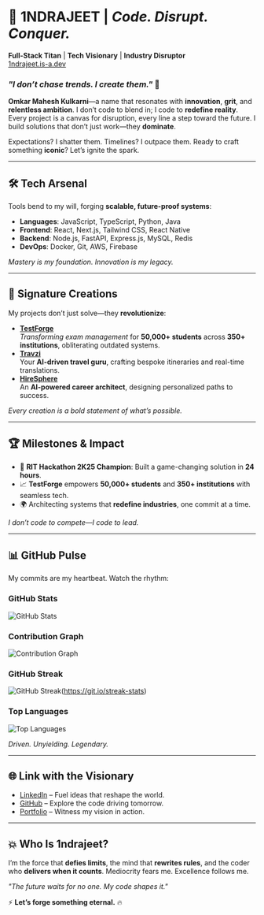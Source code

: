 # 🌌 **1NDRAJEET** | *Code. Disrupt. Conquer.*  
**Full-Stack Titan** | **Tech Visionary** | **Industry Disruptor**  
[1ndrajeet.is-a.dev](https://1ndrajeet.is-a.dev)

### *"I don’t chase trends. I **create** them."* 🚀

**Omkar Mahesh Kulkarni**—a name that resonates with **innovation**, **grit**, and **relentless ambition**. I don’t code to blend in; I code to **redefine reality**. Every project is a canvas for disruption, every line a step toward the future. I build solutions that don’t just work—they **dominate**.

Expectations? I shatter them. Timelines? I outpace them. Ready to craft something **iconic**? Let’s ignite the spark.

---

## 🛠️ **Tech Arsenal**  
Tools bend to my will, forging **scalable, future-proof systems**:  

- **Languages**: JavaScript, TypeScript, Python, Java  
- **Frontend**: React, Next.js, Tailwind CSS, React Native  
- **Backend**: Node.js, FastAPI, Express.js, MySQL, Redis  
- **DevOps**: Docker, Git, AWS, Firebase  

*Mastery is my foundation. Innovation is my legacy.*

---

## 🚀 **Signature Creations**  
My projects don’t just solve—they **revolutionize**:  

- **[TestForge](https://testforge.software)**  
  *Transforming exam management* for **50,000+ students** across **350+ institutions**, obliterating outdated systems.  
- **[Travzi](https://travzi.vercel.app)**  
  Your **AI-driven travel guru**, crafting bespoke itineraries and real-time translations.  
- **[HireSphere](https://hiresphere-gamma.vercel.app)**  
  An **AI-powered career architect**, designing personalized paths to success.  

*Every creation is a bold statement of what’s possible.*

---

## 🏆 **Milestones & Impact**  
- 🥇 **RIT Hackathon 2K25 Champion**: Built a game-changing solution in **24 hours**.  
- 📈 **TestForge** empowers **50,000+ students** and **350+ institutions** with seamless tech.  
- 🌍 Architecting systems that **redefine industries**, one commit at a time.

*I don’t code to compete—I code to lead.*

---

## 📊 **GitHub Pulse**  
My commits are my heartbeat. Watch the rhythm:

### GitHub Stats
![GitHub Stats](https://github-readme-stats.vercel.app/api?username=1ndrajeet&theme=radical&show_icons=true&count_private=true&hide_border=true)  

### Contribution Graph
![Contribution Graph](https://github-readme-activity-graph.vercel.app/graph?username=1ndrajeet&theme=dracula&hide_border=true&area=true)  

### GitHub Streak
![GitHub Streak](https://streak-stats.demolab.com/?user=DenverCoder1)(https://git.io/streak-stats)


### Top Languages
![Top Languages](https://github-readme-stats.vercel.app/api/top-langs/?username=1ndrajeet&theme=radical&hide_border=true&count_private=true)



*Driven. Unyielding. Legendary.*

---

## 🌐 **Link with the Visionary**  
- [LinkedIn](https://www.linkedin.com/in/1ndrajeet) – Fuel ideas that reshape the world.  
- [GitHub](https://github.com/1ndrajeet) – Explore the code driving tomorrow.  
- [Portfolio](https://1ndrajeet.is-a.dev) – Witness my vision in action.  

---

## 💥 **Who Is 1ndrajeet?**  
I’m the force that **defies limits**, the mind that **rewrites rules**, and the coder who **delivers when it counts**. Mediocrity fears me. Excellence follows me.

*"The future waits for no one. My code shapes it."*  

⚡ **Let’s forge something eternal.** 🔥